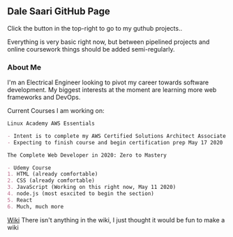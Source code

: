 ## Dale Saari GitHub Page

Click the button in the top-right to go to my guthub projects..

Everything is very basic right now, but between pipelined projects and online coursework things should be added semi-regularly.

### About Me

I'm an Electrical Engineer looking to pivot my career towards software development. My biggest interests at the moment are learning more web frameworks and DevOps.

Current Courses I am working on:

```markdown
Linux Academy AWS Essentials

- Intent is to complete my AWS Certified Solutions Architect Associate
- Expecting to finish course and begin certification prep May 17 2020

The Complete Web Developer in 2020: Zero to Mastery

- Udemy Course
1. HTML (already comfortable)
2. CSS (already comfortable)
3. JavaScript (Working on this right now, May 11 2020)
4. node.js (most esxcited to begin the section)
5. React
6. Much, much more

```


[Wiki](https://github.com/dalesaari/dalesaari.github.io/wiki)
There isn't anything in the wiki, I just thought it would be fun to make a wiki
